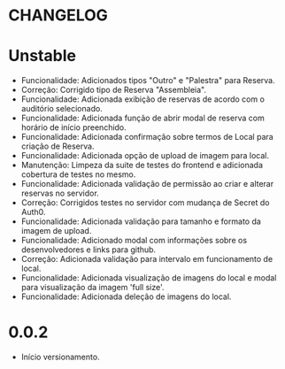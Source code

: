 # CHANGELOG

# Unstable
* Funcionalidade: Adicionados tipos "Outro" e "Palestra" para Reserva.
* Correção: Corrigido tipo de Reserva "Assembleia".
* Funcionalidade: Adicionada exibição de reservas de acordo com o auditório selecionado.
* Funcionalidade: Adicionada função de abrir modal de reserva com horário de início preenchido.
* Funcionalidade: Adicionada confirmação sobre termos de Local para criação de Reserva.
* Funcionalidade: Adicionada opção de upload de imagem para local.
* Manutenção: Limpeza da suite de testes do frontend e adicionada cobertura de testes no mesmo.
* Funcionalidade: Adicionada validação de permissão ao criar e alterar reservas no servidor.
* Correção: Corrigidos testes no servidor com mudança de Secret do Auth0.
* Funcionalidade: Adicionada validação para tamanho e formato da imagem de upload.
* Funcionalidade: Adicionado modal com informações sobre os desenvolvedores e links para github.
* Correção: Adicionada validação para intervalo em funcionamento de local.
* Funcionalidade: Adicionada visualização de imagens do local e modal para visualização da imagem 'full size'.
* Funcionalidade: Adicionada deleção de imagens do local.

# 0.0.2
* Início versionamento.
